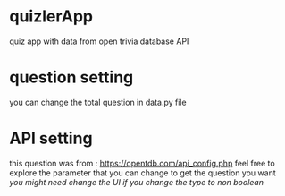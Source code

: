 # quizlerApp
quiz app with data from open trivia database API

# question setting
you can change the total question in data.py file

# API setting
this question was from : https://opentdb.com/api_config.php
feel free to explore the parameter that you can change to get the question you want 
*you might need change the UI if you change the type to non boolean*
